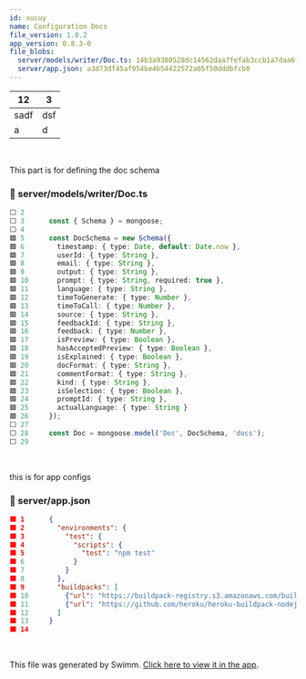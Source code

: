 ```yaml
---
id: xucuy
name: Configuration Docs
file_version: 1.0.2
app_version: 0.8.3-0
file_blobs:
  server/models/writer/Doc.ts: 14b3a9380528dc14562daa7fefab3ccb1a7daa6f
  server/app.json: a3d73df45af954be4b54422572a05f50dddbfcb0
---
```


|12  |3  |
|----|---|
|sadf|dsf|
|a   |d  |

<br/>

This part is for defining the doc schema
<!-- NOTE-swimm-snippet: the lines below link your snippet to Swimm -->
### 📄 server/models/writer/Doc.ts
```typescript
⬜ 2      
⬜ 3      const { Schema } = mongoose;
⬜ 4      
🟩 5      const DocSchema = new Schema({
🟩 6        timestamp: { type: Date, default: Date.now },
🟩 7        userId: { type: String },
🟩 8        email: { type: String },
🟩 9        output: { type: String },
🟩 10       prompt: { type: String, required: true },
🟩 11       language: { type: String },
🟩 12       timeToGenerate: { type: Number },
🟩 13       timeToCall: { type: Number },
🟩 14       source: { type: String },
🟩 15       feedbackId: { type: String },
🟩 16       feedback: { type: Number },
🟩 17       isPreview: { type: Boolean },
🟩 18       hasAcceptedPreview: { type: Boolean },
🟩 19       isExplained: { type: Boolean },
🟩 20       docFormat: { type: String },
🟩 21       commentFormat: { type: String },
🟩 22       kind: { type: String },
🟩 23       isSelection: { type: Boolean },
🟩 24       promptId: { type: String },
🟩 25       actualLanguage: { type: String }
🟩 26     });
⬜ 27     
⬜ 28     const Doc = mongoose.model('Doc', DocSchema, 'docs');
⬜ 29     
```

<br/>

this is for app configs
<!-- NOTE-swimm-snippet: the lines below link your snippet to Swimm -->
### 📄 server/app.json
```json
🟩 1      {
🟩 2        "environments": {
🟩 3          "test": {
🟩 4            "scripts": {
🟩 5              "test": "npm test"
🟩 6            }
🟩 7          }
🟩 8        },
🟩 9        "buildpacks": [
🟩 10         {"url": "https://buildpack-registry.s3.amazonaws.com/buildpacks/emk/rust.tgz"},
🟩 11         {"url": "https://github.com/heroku/heroku-buildpack-nodejs#latest"}
🟩 12       ]
🟩 13     }
🟩 14     
```

<br/>

This file was generated by Swimm. [Click here to view it in the app](https://app.swimm.io/repos/Z2l0aHViJTNBJTNBd3JpdGVyJTNBJTNBYXJqdW50aGVwcm9ncmFtbWVy/docs/xucuy).